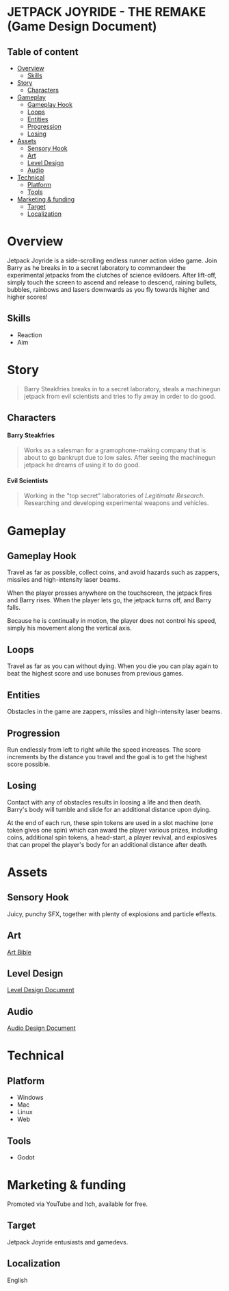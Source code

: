# JETPACK JOYRIDE - THE REMAKE (Game Design Document)

## Table of content

- [Overview](#overview)
    - [Skills](#skills)
- [Story](#story)
    - [Characters](#characters)
- [Gameplay](#gameplay)
    - [Gameplay Hook](#gameplay-hook)
	- [Loops](#loops)
    - [Entities](#entities)
    - [Progression](#progression)
    - [Losing](#losing)
- [Assets](#assets)
    - [Sensory Hook](#sensory-hook)
	- [Art](#art)
	- [Level Design](#level-design)
    - [Audio](#audio)
- [Technical](#technical)
    - [Platform](#platform)
    - [Tools](#tools)
- [Marketing & funding](#marketing--funding)
    - [Target](#target)
    - [Localization](#localization)

# Overview

Jetpack Joyride is a side-scrolling endless runner action video game. Join Barry as he breaks in to a secret laboratory to commandeer the experimental jetpacks from the clutches of science evildoers. After lift-off, simply touch the screen to ascend and release to descend, raining bullets, bubbles, rainbows and lasers downwards as you fly towards higher and higher scores!

## Skills

- Reaction
- Aim

# Story

> Barry Steakfries breaks in to a secret laboratory, steals a machinegun jetpack from evil scientists and tries to fly away in order to do good.

## Characters

#### Barry Steakfries

> Works as a salesman for a gramophone-making company that is about to go bankrupt due to low sales.
> After seeing the machinegun jetpack he dreams of using it to do good.

#### Evil Scientists

> Working in the "top secret" laboratories of _Legitimate Research_.
> Researching and developing experimental weapons and vehicles.

# Gameplay

## Gameplay Hook

Travel as far as possible, collect coins, and avoid hazards such as zappers, missiles and high-intensity laser beams.

When the player presses anywhere on the touchscreen, the jetpack fires and Barry rises.
When the player lets go, the jetpack turns off, and Barry falls.

Because he is continually in motion, the player does not control his speed, simply his movement along the vertical axis.

## Loops

Travel as far as you can without dying.
When you die you can play again to beat the highest score and use bonuses from previous games.

## Entities

Obstacles in the game are zappers, missiles and high-intensity laser beams.

## Progression

Run endlessly from left to right while the speed increases.
The score increments by the distance you travel and the goal is to get the highest score possible.

## Losing

Contact with any of obstacles results in loosing a life and then death.
Barry's body will tumble and slide for an additional distance upon dying.

At the end of each run, these spin tokens are used in a slot machine (one token gives one spin) which can award the player various prizes, including coins, additional spin tokens, a head-start, a player revival, and explosives that can propel the player's body for an additional distance after death.

# Assets

## Sensory Hook

Juicy, punchy SFX, together with plenty of explosions and particle effexts.

## Art

[Art Bible](../art-bible/art-bible.md)

## Level Design

[Level Design Document](../level-design-document/ldd.md)

## Audio

[Audio Design Document](../audio-design-document/add.md)

# Technical

## Platform

- Windows
- Mac
- Linux
- Web

## Tools

- Godot

# Marketing & funding

Promoted via YouTube and Itch, available for free.

## Target

Jetpack Joyride entusiasts and gamedevs.

## Localization

English
